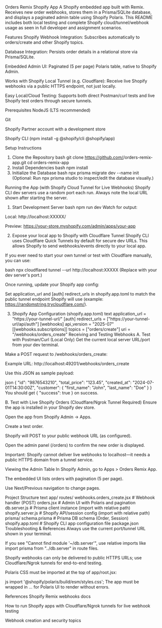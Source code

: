 Orders Remix Shopify App
A Shopify embedded app built with Remix. Receives new order webhooks, stores them in a Prisma/SQLite database, and displays a paginated admin table using Shopify Polaris. This README includes both local testing and complete Shopify cloud/tunnel/webhook usage as seen in full developer and assignment scenarios.

Features
Shopify Webhook Integration: Subscribes automatically to orders/create and other Shopify topics.

Database Integration: Persists order details in a relational store via Prisma/SQLite.

Embedded Admin UI: Paginated (5 per page) Polaris table, native to Shopify Admin.

Works with Shopify Local Tunnel (e.g. Cloudflare): Receive live Shopify webhooks via a public HTTPS endpoint, not just locally.

Easy Local/Cloud Testing: Supports both direct Postman/curl tests and live Shopify test orders through secure tunnels.

Prerequisites
NodeJS (LTS recommended)

Git

Shopify Partner account with a development store

Shopify CLI (npm install -g @shopify/cli @shopify/app)

Setup Instructions
1. Clone the Repository
bash
git clone https://github.com/<your-github-username>/orders-remix-app.git
cd orders-remix-app
2. Install Dependencies
bash
npm install
3. Initialize the Database
bash
npx prisma migrate dev --name init
(Optional: Run npx prisma studio to inspect/edit the database visually.)

Running the App (with Shopify Cloud Tunnel for Live Webhooks)
Shopify CLI dev servers use a random port each run. Always note the local URL shown after starting the server.

1. Start Development Server
bash
npm run dev
Watch for output:

Local: http://localhost:XXXXX/

Preview: https://your-store.myshopify.com/admin/apps/your-app

2. Expose your local app to Shopify with Cloudflare Tunnel
Shopify CLI uses Cloudflare Quick Tunnels by default for secure dev URLs. This allows Shopify to send webhooks/events directly to your local app.

If you ever need to start your own tunnel or test with Cloudflare manually, you can use:

bash
npx cloudflared tunnel --url http://localhost:XXXXX
(Replace with your dev server's port.)

Once running, update your Shopify app config:

Set application_url and [auth] redirect_urls in shopify.app.toml to match the public tunnel endpoint Shopify will use (example: https://randomstring.trycloudflare.com/).

3. Shopify App Configuration (shopify.app.toml)
text
application_url = "https://your-tunnel-url/"
[auth]
redirect_urls = ["https://your-tunnel-url/api/auth"]
[webhooks]
api_version = "2025-07"
  [[webhooks.subscriptions]]
  topics = ["orders/create"]
  uri    = "/webhooks/orders_create"
Receiving and Testing Webhooks
A. Test with Postman/Curl (Local Only)
Get the current local server URL/port from your dev terminal.

Make a POST request to /webhooks/orders_create:

Example URL: http://localhost:49201/webhooks/orders_create

Use this JSON as sample payload:

json
{
  "id": "9876543210",
  "total_price": "123.45",
  "created_at": "2024-07-01T14:30:00Z",
  "customer": {
    "first_name": "John",
    "last_name": "Doe"
  }
}
You should get { "success": true } on success.

B. Test with Live Shopify Orders (Cloudflare/Ngrok Tunnel Required)
Ensure the app is installed in your Shopify dev store.

Open the app from Shopify Admin → Apps.

Create a test order.

Shopify will POST to your public webhook URL (as configured).

Open the admin panel (/orders) to confirm the new order is displayed.

Important: Shopify cannot deliver live webhooks to localhost—it needs a public HTTPS domain from a tunnel service.

Viewing the Admin Table
In Shopify Admin, go to Apps > Orders Remix App.

The embedded UI lists orders with pagination (5 per page).

Use Next/Previous navigation to change pages.

Project Structure
text
app/
  routes/
    webhooks.orders_create.jsx   # Webhook handler (POST)
    orders.jsx                   # Admin UI with Polaris and pagination
  db.server.js                   # Prisma client instance (import with relative path)
  shopify.server.js              # Shopify API/session config (import with relative path)
prisma/
  schema.prisma                  # Prisma DB schema (Order, Session)
shopify.app.toml                 # Shopify CLI app configuration file
package.json
Troubleshooting & References
Always use the current port/tunnel URL shown in your terminal.

If you see "Cannot find module '~/db.server'", use relative imports like import prisma from "../db.server" in route files.

Shopify webhooks can only be delivered to public HTTPS URLs; use Cloudflare/Ngrok tunnels for end-to-end testing.

Polaris CSS must be imported at the top of app/root.jsx:

js
import '@shopify/polaris/build/esm/styles.css';
The app must be wrapped in <AppProvider i18n={{}}>...</AppProvider> for Polaris UI to render without errors.


References
Shopify Remix webhooks docs

How to run Shopify apps with Cloudflare/Ngrok tunnels for live webhook testing

Webhook creation and security topics
